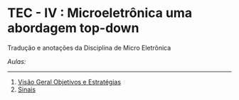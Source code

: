 # TEC - IV : Microeletrônica uma abordagem top-down

Tradução e anotações da Disciplina de Micro Eletrônica

*Aulas:*

---
1. [Visão Geral Objetivos e Estratégias](aulas\01\index.md)
1. [Sinais](aulas\02\index.md)

